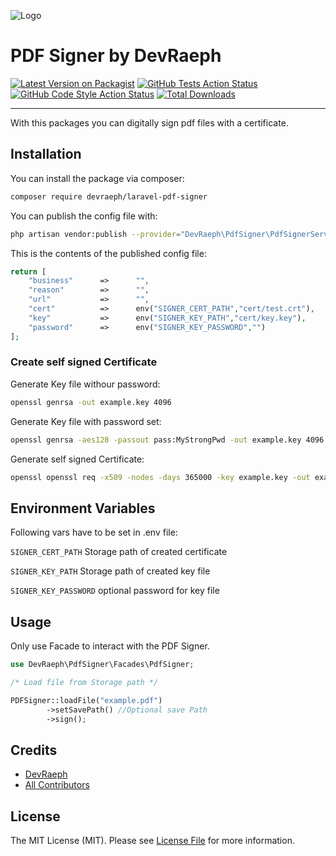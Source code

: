 
![Logo](https://i.ibb.co/cD4Vst1/Pdf-Signer.png)

# PDF Signer by DevRaeph

[![Latest Version on Packagist](https://img.shields.io/packagist/v/devraeph/laravel-pdf-signer.svg?style=flat-square)](https://packagist.org/packages/devraeph/laravel-pdf-signer)
[![GitHub Tests Action Status](https://img.shields.io/github/workflow/status/devraeph/laravel-pdf-signer/run-tests?label=tests)](https://github.com/devraeph/laravel-pdf-signer/actions?query=workflow%3Arun-tests+branch%3Amain)
[![GitHub Code Style Action Status](https://img.shields.io/github/workflow/status/devraeph/laravel-pdf-signer/Check%20&%20fix%20styling?label=code%20style)](https://github.com/devraeph/laravel-pdf-signer/actions?query=workflow%3A"Check+%26+fix+styling"+branch%3Amain)
[![Total Downloads](https://img.shields.io/packagist/dt/devraeph/laravel-pdf-signer.svg?style=flat-square)](https://packagist.org/packages/devraeph/laravel-pdf-signer)

---

With this packages you can digitally sign pdf files with a certificate.



## Installation

You can install the package via composer:

```bash
composer require devraeph/laravel-pdf-signer
```

You can publish the config file with:
```bash
php artisan vendor:publish --provider="DevRaeph\PdfSigner\PdfSignerServiceProvider" --tag="pdf-signer-config"
```

This is the contents of the published config file:

```php
return [
    "business"      =>      "",
    "reason"        =>      "",
    "url"           =>      "",
    "cert"          =>      env("SIGNER_CERT_PATH","cert/test.crt"),
    "key"           =>      env("SIGNER_KEY_PATH","cert/key.key"),
    "password"      =>      env("SIGNER_KEY_PASSWORD","")
];
```

### Create self signed Certificate

Generate Key file withour password:

```bash
openssl genrsa -out example.key 4096
```

Generate Key file with password set:

```bash
openssl genrsa -aes128 -passout pass:MyStrongPwd -out example.key 4096
```

Generate self signed Certificate:

```bash
openssl openssl req -x509 -nodes -days 365000 -key example.key -out example.crt
```

## Environment Variables

Following vars have to be set in .env file:

`SIGNER_CERT_PATH` Storage path of created certificate

`SIGNER_KEY_PATH` Storage path of created key file

`SIGNER_KEY_PASSWORD` optional password for key file

## Usage

Only use Facade to interact with the PDF Signer.

```php
use DevRaeph\PdfSigner\Facades\PdfSigner;

/* Load file from Storage path */

PDFSigner::loadFile("example.pdf")
        ->setSavePath() //Optional save Path
        ->sign();
```
## Credits

- [DevRaeph](https://github.com/devraeph)
- [All Contributors](../../contributors)
## License
The MIT License (MIT). Please see [License File](LICENSE.md) for more information.
